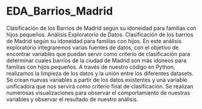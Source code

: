 # EDA_Barrios_Madrid
Clasificación de los Barrios de Madrid según su idoneidad para familias con hijos pequeños.
Análisis Exploratorio de Datos. Clasificación de los barrios de Madrid según su idoneidad para familias con hijos. En este análisis exploratorio integraremos varias fuentes de datos, con el objetivo de encontrar variables que puedan servir como criterio de clasificación para determinar cuales barrios de la ciudad de Madrid son más idoneos para familias con hijos pequeños. A través de nuestro código en Python, realizamos la limpieza de los datos y la unión entre los diferentes datasets. Se crean nuevas variables a partir de los datos existentes y una variable unificadora que nos servirá como criterio final de clasificación. Se realizan numerosas visualizaciones para observar el comportamiento de nuestras variables y observar el resultado de nuestro análisis.
